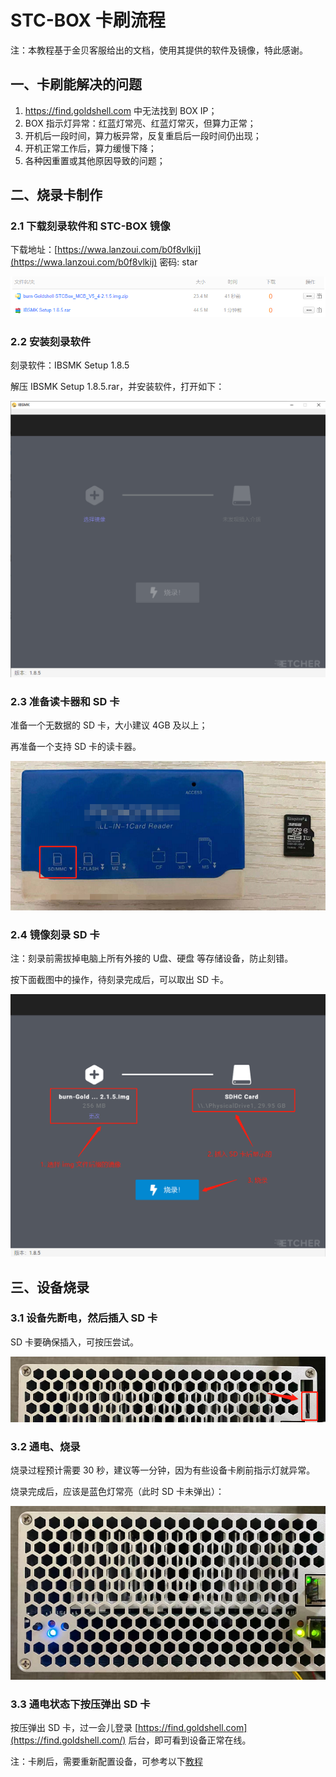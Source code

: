# STC-BOX 卡刷流程

注：本教程基于金贝客服给出的文档，使用其提供的软件及镜像，特此感谢。

## 一、卡刷能解决的问题 <a href="#woegp" id="woegp"></a>

1. https://find.goldshell.com 中无法找到 BOX IP；
2. BOX 指示灯异常：红蓝灯常亮、红蓝灯常灭，但算力正常；
3. 开机后一段时间，算力板异常，反复重启后一段时间仍出现；
4. 开机正常工作后，算力缓慢下降；
5. 各种因重置或其他原因导致的问题；

## 二、烧录卡制作 <a href="#nykmo" id="nykmo"></a>

### 2.1 下载刻录软件和 STC-BOX 镜像 <a href="#hpadv" id="hpadv"></a>

下载地址：[https://wwa.lanzoui.com/b0f8vlkij](https://wwa.lanzoui.com/b0f8vlkij) 密码: star

![](<../../.gitbook/assets/image(128).png>)

### 2.2 安装刻录软件 <a href="#u8h8a" id="u8h8a"></a>

刻录软件：IBSMK Setup 1.8.5

解压 IBSMK Setup 1.8.5.rar，并安装软件，打开如下：

![](<../../.gitbook/assets/image(167).png>)

### 2.3 准备读卡器和 SD 卡 <a href="#zafx4" id="zafx4"></a>

准备一个无数据的 SD 卡，大小建议 4GB 及以上；

再准备一个支持 SD 卡的读卡器。

![](<../../.gitbook/assets/image(154).png>)

### 2.4 镜像刻录 SD 卡 <a href="#yazuo" id="yazuo"></a>

注：刻录前需拔掉电脑上所有外接的 U盘、硬盘 等存储设备，防止刻错。

按下面截图中的操作，待刻录完成后，可以取出 SD 卡。

![](<../../.gitbook/assets/image(191).png>)

## 三、设备烧录 <a href="#gxgvh" id="gxgvh"></a>

### 3.1 设备先断电，然后插入 SD 卡 <a href="#ouwae" id="ouwae"></a>

SD 卡要确保插入，可按压尝试。

![](<../../.gitbook/assets/image(116).png>)

### 3.2 通电、烧录 <a href="#ubkt7" id="ubkt7"></a>

烧录过程预计需要 30 秒，建议等一分钟，因为有些设备卡刷前指示灯就异常。

烧录完成后，应该是蓝色灯常亮（此时 SD 卡未弹出）：

![](<../../.gitbook/assets/image(108).png>)

### 3.3 通电状态下按压弹出 SD 卡 <a href="#zjflq" id="zjflq"></a>

按压弹出 SD 卡，过一会儿登录 [https://find.goldshell.com](https://find.goldshell.com/) 后台，即可看到设备正常在线。

注：卡刷后，需要重新配置设备，可参考以下[教程](stcbox1.md)
